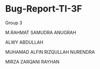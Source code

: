 # Bug-Report-TI-3F


Group 3

M.RAHMAT SAMUDRA ANUGRAH

ALWY ABDULLAH

MUHAMAD ALFIN RIZQULLAH NURENDRA

MIRZA ZARQANI RAYHAN
